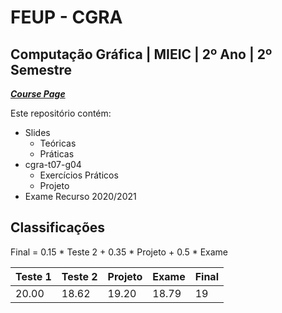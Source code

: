 # FEUP - CGRA

## Computação Gráfica | MIEIC | 2º Ano | 2º Semestre


[***Course Page***](https://sigarra.up.pt/feup/pt/ucurr_geral.ficha_uc_view?pv_ocorrencia_id=459476)


Este repositório contém:
- Slides
   - Teóricas
   - Práticas
- cgra-t07-g04
   - Exercícios Práticos
   - Projeto
- Exame Recurso 2020/2021

## Classificações

Final = 0.15 * Teste 2 + 0.35 * Projeto + 0.5 * Exame

| Teste 1 | Teste 2 | Projeto | Exame | Final
|---|---|---|---|---
| 20.00 | 18.62 | 19.20 | 18.79 | 19
